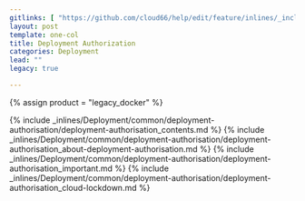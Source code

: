 ```yaml
---
gitlinks: [ "https://github.com/cloud66/help/edit/feature/inlines/_includes/_inlines/Deployment/common/deployment-authorisation/deployment-authorisation_contents.html", "https://github.com/cloud66/help/edit/feature/inlines/_includes/_inlines/Deployment/common/deployment-authorisation/deployment-authorisation_about-deployment-authorisation.html", "https://github.com/cloud66/help/edit/feature/inlines/_includes/_inlines/Deployment/common/deployment-authorisation/deployment-authorisation_important.html", "https://github.com/cloud66/help/edit/feature/inlines/_includes/_inlines/Deployment/common/deployment-authorisation/deployment-authorisation_cloud-lockdown.html" ]
layout: post
template: one-col
title: Deployment Authorization
categories: Deployment
lead: ""
legacy: true

---
```

{% assign product = "legacy_docker" %}

{% include _inlines/Deployment/common/deployment-authorisation/deployment-authorisation_contents.md %}
{% include _inlines/Deployment/common/deployment-authorisation/deployment-authorisation_about-deployment-authorisation.md %}
{% include _inlines/Deployment/common/deployment-authorisation/deployment-authorisation_important.md %}
{% include _inlines/Deployment/common/deployment-authorisation/deployment-authorisation_cloud-lockdown.md %}
